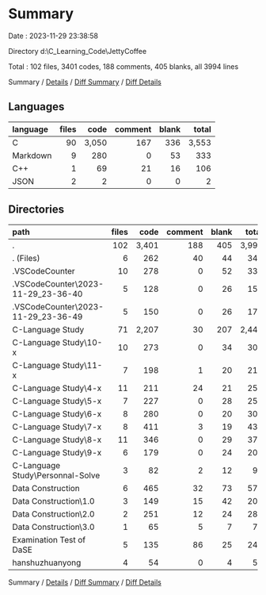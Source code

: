 # Summary

Date : 2023-11-29 23:38:58

Directory d:\\C_Learning_Code\\JettyCoffee

Total : 102 files,  3401 codes, 188 comments, 405 blanks, all 3994 lines

Summary / [Details](details.md) / [Diff Summary](diff.md) / [Diff Details](diff-details.md)

## Languages
| language | files | code | comment | blank | total |
| :--- | ---: | ---: | ---: | ---: | ---: |
| C | 90 | 3,050 | 167 | 336 | 3,553 |
| Markdown | 9 | 280 | 0 | 53 | 333 |
| C++ | 1 | 69 | 21 | 16 | 106 |
| JSON | 2 | 2 | 0 | 0 | 2 |

## Directories
| path | files | code | comment | blank | total |
| :--- | ---: | ---: | ---: | ---: | ---: |
| . | 102 | 3,401 | 188 | 405 | 3,994 |
| . (Files) | 6 | 262 | 40 | 44 | 346 |
| .VSCodeCounter | 10 | 278 | 0 | 52 | 330 |
| .VSCodeCounter\\2023-11-29_23-36-40 | 5 | 128 | 0 | 26 | 154 |
| .VSCodeCounter\\2023-11-29_23-36-49 | 5 | 150 | 0 | 26 | 176 |
| C-Language Study | 71 | 2,207 | 30 | 207 | 2,444 |
| C-Language Study\\10-x | 10 | 273 | 0 | 34 | 307 |
| C-Language Study\\11-x | 7 | 198 | 1 | 20 | 219 |
| C-Language Study\\4-x | 11 | 211 | 24 | 21 | 256 |
| C-Language Study\\5-x | 7 | 227 | 0 | 28 | 255 |
| C-Language Study\\6-x | 8 | 280 | 0 | 20 | 300 |
| C-Language Study\\7-x | 8 | 411 | 3 | 19 | 433 |
| C-Language Study\\8-x | 11 | 346 | 0 | 29 | 375 |
| C-Language Study\\9-x | 6 | 179 | 0 | 24 | 203 |
| C-Language Study\\Personnal-Solve | 3 | 82 | 2 | 12 | 96 |
| Data Construction | 6 | 465 | 32 | 73 | 570 |
| Data Construction\\1.0 | 3 | 149 | 15 | 42 | 206 |
| Data Construction\\2.0 | 2 | 251 | 12 | 24 | 287 |
| Data Construction\\3.0 | 1 | 65 | 5 | 7 | 77 |
| Examination Test of DaSE | 5 | 135 | 86 | 25 | 246 |
| hanshuzhuanyong | 4 | 54 | 0 | 4 | 58 |

Summary / [Details](details.md) / [Diff Summary](diff.md) / [Diff Details](diff-details.md)